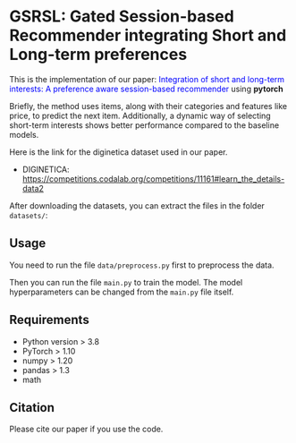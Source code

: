# GSRSL: Gated Session-based Recommender integrating Short and Long-term preferences 

This is the implementation of our paper: <span style="color:blue">Integration of short and long-term interests: A preference aware session-based recommender</span> using **pytorch**

Briefly, the method uses items, along with their categories and features like price, to predict the next item. Additionally, a dynamic way of selecting short-term interests shows better performance compared to the baseline models.

Here is the link for the diginetica dataset used in our paper. 
- DIGINETICA: <https://competitions.codalab.org/competitions/11161#learn_the_details-data2>
   
After downloading the datasets, you can extract the files in the folder `datasets/`:



## Usage

You need to run the file  `data/preprocess.py` first to preprocess the data. 

Then you can run the file `main.py` to train the model. The model hyperparameters can be changed from the  `main.py` file itself.

## Requirements

- Python version > 3.8
- PyTorch > 1.10
- numpy > 1.20
- pandas > 1.3
- math

## Citation

Please cite our paper if you use the code.

